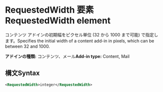 # <a name="requestedwidth-element"></a><span data-ttu-id="7431f-101">RequestedWidth 要素</span><span class="sxs-lookup"><span data-stu-id="7431f-101">RequestedWidth element</span></span>

<span data-ttu-id="7431f-102">コンテンツ アドインの初期幅をピクセル単位 (32 から 1000 まで可能) で指定します。</span><span class="sxs-lookup"><span data-stu-id="7431f-102">Specifies the initial width of a content add-in in pixels, which can be between 32 and 1000.</span></span>

<span data-ttu-id="7431f-103">**アドインの種類:** コンテンツ、メール</span><span class="sxs-lookup"><span data-stu-id="7431f-103">**Add-in type:** Content, Mail</span></span>

## <a name="syntax"></a><span data-ttu-id="7431f-104">構文</span><span class="sxs-lookup"><span data-stu-id="7431f-104">Syntax</span></span>

```XML
<RequestedWidth>integer</RequestedWidth>
```


